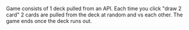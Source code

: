 Game consists of 1 deck pulled from an API. Each time you click "draw 2 card" 2 cards are pulled from the deck at random and vs each other. The game ends once the deck runs out.
